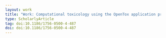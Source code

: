 ```yaml
---
layout: work
title: "Work: Computational toxicology using the OpenTox application programming interface and Bioclipse"
type: ScholarlyArticle
tag: doi:10.1186/1756-0500-4-487
doi: doi:10.1186/1756-0500-4-487
---
```


